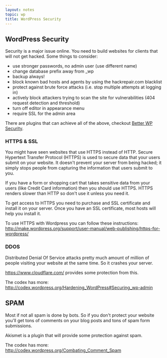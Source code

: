 ```yaml
---
layout: notes
topic: wp
title: WordPress Security
---
```


## WordPress Security

Security is a major issue online. You need to build websites for clients that will not get hacked. Some things to consider:

* use stronger passwords, no admin user (use different name)
* change database prefix away from _wp
* backup always!
* block known bad hosts and agents by using the hackrepair.com blacklist
* protect against brute force attacks (i.e. stop multiple attempts at logging in)
* actively block attackers trying to scan the site for vulnerabilities (404 request detection and threshold)
* turn off editor in appearance menu
* require SSL for the admin area

There are plugins that can achieve all of the above, checkout [Better WP Security](http://wordpress.org/plugins/better-wp-security/).

### HTTPS & SSL

You might have seen websites that use HTTPS instead of HTTP. Secure Hypertext Transfer Protocol (HTTPS) is used to secure data that your users submit on your website. It doesn't prevent your server from being hacked; it simply stops people from capturing the information that users submit to you. 

If you have a form or shopping cart that takes sensitive data from your users (like Credit Card information) then you should use HTTPS. HTTPS renders slower than HTTP so don't use it unless you need it.

To get access to HTTPS you need to purchase and SSL certificate and install it on your server. Once you have an SSL certificate, most hosts will help you install it.

To use HTTPS with Wordpress you can follow these instructions:
<http://make.wordpress.org/support/user-manual/web-publishing/https-for-wordpress/>


### DDOS

Distributed Denial Of Service attacks pretty much amount of million of people visiting your website at the same time. So it crashes your server.

<https://www.cloudflare.com/> provides some protection from this.


The codex has more:
<http://codex.wordpress.org/Hardening_WordPress#Securing_wp-admin>

## SPAM

Most if not all spam is done by bots. So if you don't protect your website you'll get tons of comments on your blog posts and tons of spam form submissions. 

Akismet is a plugin that will provide some protection against spam.

The codex has more:
<http://codex.wordpress.org/Combating_Comment_Spam>